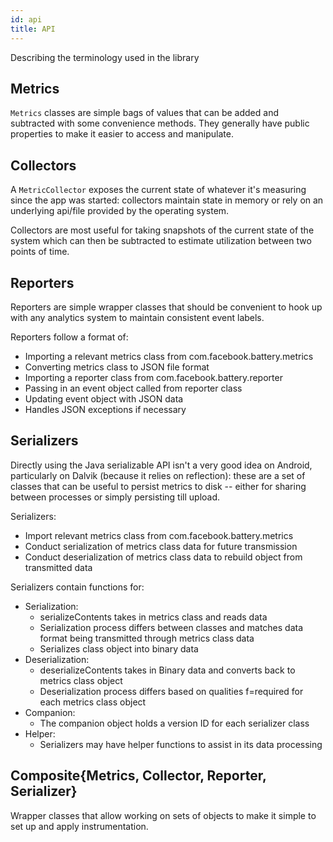 ```yaml
---
id: api
title: API
---
```


Describing the terminology used in the library

## Metrics
`Metrics` classes are simple bags of values that can be added and subtracted with some convenience methods. They generally have public properties to make it easier to access and manipulate.

## Collectors
A `MetricCollector` exposes the current state of whatever it's measuring since the app was started: collectors maintain state in memory or rely on an underlying api/file provided by the operating system.

Collectors are most useful for taking snapshots of the current state of the system which can then be subtracted to estimate utilization between two points of time.

## Reporters
Reporters are simple wrapper classes that should be convenient to hook up with any analytics system to maintain consistent event labels.

Reporters follow a format of:
- Importing a relevant metrics class from com.facebook.battery.metrics
- Converting metrics class to JSON file format
- Importing a reporter class from com.facebook.battery.reporter
- Passing in an event object called from reporter class
- Updating event object with JSON data
- Handles JSON exceptions if necessary 

## Serializers
Directly using the Java serializable API isn't a very good idea on Android, particularly on Dalvik (because it relies on reflection): these are a set of classes that can be useful to persist metrics to disk -- either for sharing between processes or simply persisting till upload.

Serializers:
- Import relevant metrics class from com.facebook.battery.metrics
- Conduct serialization of metrics class data for future transmission
- Conduct deserialization of metrics class data to rebuild object from transmitted data

Serializers contain functions for:
- Serialization:
    - serializeContents takes in metrics class and reads data
    - Serialization process differs between classes and matches data format being transmitted through 
      metrics class data
    - Serializes class object into binary data
- Deserialization:
    - deserializeContents takes in Binary data and converts back to metrics class object
    - Deserialization process differs based on qualities f=required for each metrics class object
- Companion:
    - The companion object holds a version ID for each serializer class
- Helper:
    - Serializers may have helper functions to assist in its data processing

## Composite{Metrics, Collector, Reporter, Serializer}
Wrapper classes that allow working on sets of objects to make it simple to set up and apply instrumentation.
